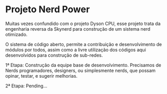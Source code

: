 Projeto Nerd Power
================

Muitas vezes confundido com o projeto Dyson CPU, esse projeto trata da engenharia reversa da Skynerd para construção de um sistema nerd otimizado.

O sistema de código aberto, permite a contribuição e desenvolvimento de módulos por todos, assim como a livre
utilização dos códigos aqui desenvolvidos para construção de sub-redes.


1ª Etapa: Construção da equipe base de desenvolvimento. Precisamos de Nerds programadores, designers, ou simplesmente nerds, que possam opinar, testar, e sugerir melhorias.

2ª Etapa: Pending...





